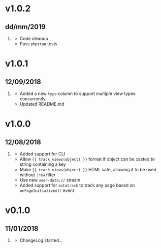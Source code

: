 # v1.0.2
## dd/mm/2019

1. [](#new)
    * Code cleanup
    * Pass `phpstan` tests

# v1.0.1
## 12/09/2018

1. [](#new)
    * Added a new `type` column to support multiple view types concurrently
    * Updated README.md

# v1.0.0
## 12/08/2018

1. [](#new)
    * Added support for CLI
    * Allow `{{ track_views(object) }}` format if object can be casted to string containing a key
    * Make `{{ track_views(object) }}` HTML safe, allowing it to be used without `|raw` filter
    * Use new `user-data://` stream
    * Added support for `autotrack` to track any page based on `onPageInitialized()` event

# v0.1.0
## 11/01/2018

1. [](#new)
    * ChangeLog started...
